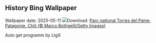 ## History Bing Wallpaper
Wallpaper date: 2025-05-11
![](https://www.bing.com/th?id=OHR.TorresChile_FR-FR7071695988_UHD.jpg&w=1000)Download: [Parc national Torres del Paine, Patagonie, Chili (© Marco Bottigelli/Getty Images)](https://www.bing.com/th?id=OHR.TorresChile_FR-FR7071695988_UHD.jpg)

Auto get programm by LtgX
